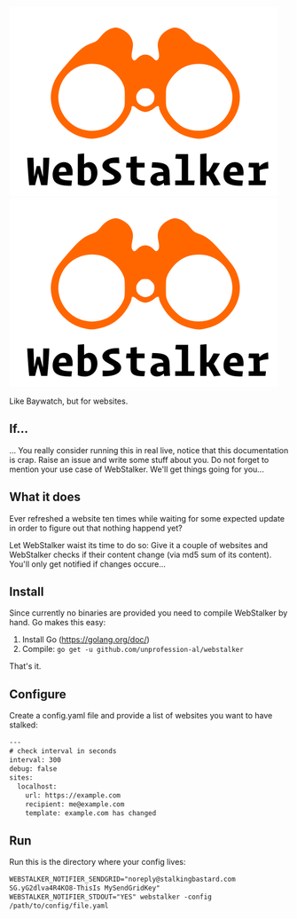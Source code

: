 ![WebStalker](./logo.svg)
<img src="./logo.svg">

Like Baywatch, but for websites. 

## If...

... You really consider running this in real live, notice that this documentation
is crap. Raise an issue and write some stuff about you. Do not forget to mention
your use case of WebStalker. We'll get things going for you...

## What it does

Ever refreshed a website ten times while waiting for some expected update in
order to figure out that nothing happend yet?

Let WebStalker waist its time to do so: Give it a couple of websites and WebStalker
checks if their content change (via md5 sum of its content). You'll only get 
notified if changes occure...

## Install

Since currently no binaries are provided you need to compile WebStalker by hand.
Go makes this easy: 

1) Install Go (https://golang.org/doc/)
2) Compile: `go get -u github.com/unprofession-al/webstalker`

That's it. 

## Configure

Create a config.yaml file and provide a list of websites you want to have stalked:

```
---
# check interval in seconds
interval: 300
debug: false
sites:
  localhost:
    url: https://example.com
    recipient: me@example.com
    template: example.com has changed
```

## Run

Run this is the directory where your config lives:

```
WEBSTALKER_NOTIFIER_SENDGRID="noreply@stalkingbastard.com SG.yG2dlva4R4KO8-ThisIs MySendGridKey" WEBSTALKER_NOTIFIER_STDOUT="YES" webstalker -config /path/to/config/file.yaml
```
